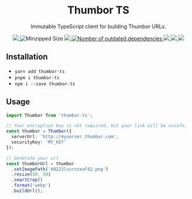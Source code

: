 <h1 align="center">
  Thumbor TS
</h1>

<p align="center" >
  Immutable TypeScript client for building Thumbor URLs.
</p>

<p align="center">
  <a
    aria-label="Npm Package"
    href="https://www.npmjs.com/package/thumbor-ts"
  >
    <img
      src="https://img.shields.io/npm/v/thumbor-ts/latest?style=flat-square&logo=Npm&label=thumbor-ts@latest"
    >
  </a>
  <img
    alt="Minzipped Size"
    src="https://img.shields.io/bundlephobia/minzip/thumbor-ts?style=flat-square&label=Minzipped+Size&logo=Webpack"
  >
  <a
    aria-label="GitHub Workflow CI Status master"
    href="https://github.com/Brettm12345/thumbor-ts/actions?query=workflow%3ACI"
  >
    <img
      src="https://img.shields.io/github/workflow/status/brettm12345/thumbor-ts/CI/master?label=CI&logo=github&style=flat-square"
    >
  </a>
  <a
    aria-label="Dependencies"
    href="https://github.com/Brettm12345/thumbor-ts/network/dependencies"
  >
    <img
      alt="Number of outdated dependencies"
      src="https://img.shields.io/david/brettm12345/thumbor-ts?style=flat-square&label=Dependencies&logo=Yarn"
    >
  </a>
  <a aria-label="code style: prettier" href="https://prettier.io">
    <img
      src="https://img.shields.io/badge/Code_Style-prettier-ff69b4.svg?style=flat-square&logo=prettier"
    >
  </a>
  <a
    aria-label="Maintainability"
    href="https://codeclimate.com/github/Brettm12345/thumbor-ts/maintainability"
  >
    <img
      src="https://img.shields.io/codeclimate/maintainability-percentage/Brettm12345/thumbor-ts?logo=Code%20Climate&style=flat-square&label=Maintainability"
    >
  </a>
  <a
    aria-label="Test Coverage"
    href="https://codeclimate.com/github/Brettm12345/thumbor-ts/test_coverage"
  >
  <img
    src="https://img.shields.io/codeclimate/coverage/Brettm12345/thumbor-ts?label=Coverage&logo=Code%20Climate&style=flat-square"
  >
  </a>
</p>

## Installation

- `yarn add thumbor-ts`
- `pnpm i thumbor-ts`
- `npm i --save thumbor-ts`

## Usage

```typescript
import Thumbor from 'thumbor-ts';

// Your encryption key is not required, but your link will be unsafe.
const thumbor = Thumbor({
  serverUrl: 'http://myserver.thumbor.com',
  securityKey: 'MY_KEY'
});

// Generate your url
const thumborUrl = thumbor
  .setImagePath('00223lsvrnzeaf42.png')
  .resize(50, 50)
  .smartCrop()
  .format('webp')
  .buildUrl();
```
